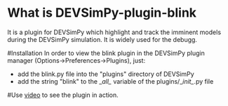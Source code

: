 # What is DEVSimPy-plugin-blink
It is a plugin for DEVSimPy which highlight and track the imminent models during the DEVSimPy simulation.
It is widely used for the debugg.

#Installation
In order to view the blink plugin in the DEVSimPy plugin manager (Options->Preferences->Plugins), just:
* add the blink.py file into the "plugins" directory of DEVSimPy 
* add the string "blink" to the \__all\__ variable of the plugins/\__init\__.py file 

#Use
[video](https://youtu.be/wqcEULau9B4) to see the plugin in action. 
